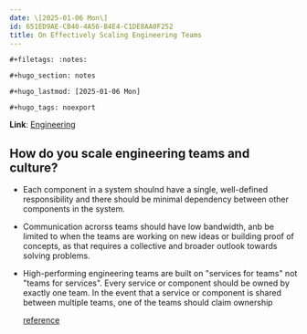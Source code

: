 ```yaml
---
date: \[2025-01-06 Mon\]
id: 651ED9AE-CB40-4A56-B4E4-C1DE8AA0F252
title: On Effectively Scaling Engineering Teams
---
```


```{=org}
#+filetags: :notes:
```
```{=org}
#+hugo_section: notes
```
```{=org}
#+hugo_lastmod: [2025-01-06 Mon]
```
```{=org}
#+hugo_tags: noexport
```
**Link**: [Engineering](id:CC58D5BD-1B6F-4464-AFC2-C805ED1B425D)

## How do you scale engineering teams and culture?

- Each component in a system shoulnd have a single, well-defined
  responsibility and there should be minimal dependency between other
  components in the system.

- Communication acrorss teams should have low bandwidth, anb be limited
  to when the teams are working on new ideas or building proof of
  concepts, as that requires a collective and broader outlook towards
  solving problems.

- High-performing engineering teams are built on \"services for teams\"
  not \"teams for services\". Every service or component should be owned
  by exactly one team. In the event that a service or component is
  shared between multiple teams, one of the teams should claim ownership

  [reference](https://leaddev.com/velocity/8-principles-effectively-scaling-engineering-teams)
